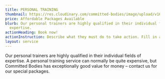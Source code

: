 ```yaml
---
title: PERSONAL TRAINING
thumbnail: https://res.cloudinary.com/committed-bodies/image/upload/v1642663481/services/personal-trainer-committed-bodies-gym-benoni.png
price: Affordable Packages Available
blurb: Our personal trainers are highly qualified in their individual fields of
  expertise.
actionHeading: Book now!
actionInstruction: Describe what they must do to take action. Fill in a form? Click a button? Phone us?
layout: service
---
```

Our personal trainers are highly qualified in their individual fields of expertise. A personal training service can normally be quite expensive, but Committed Bodies has exceptionally good value for money – contact us for our special packages.